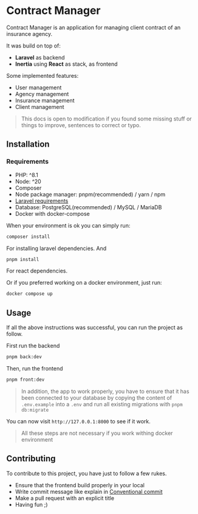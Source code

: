 # Contract Manager

Contract Manager is an application for managing client contract of an insurance agency.

It was build on top of:

-   **Laravel** as backend
-   **Inertia** using **React** as stack, as frontend

Some implemented features:

-   User management
-   Agency management
-   Insurance management
-   Client management

> This docs is open to modification if you found some missing stuff or things to improve, sentences to correct or typo.

## Installation

### Requirements

-   PHP: ^8.1
-   Node: ^20
-   Composer
-   Node package manager: pnpm(recommended) / yarn / npm
-   [Laravel requirements](https://laravel.com/docs/10.x/deployment#server-requirements)
-   Database: PostgreSQL(recommended) / MySQL / MariaDB
-   Docker with docker-compose

When your environment is ok you can simply run:

```bash
composer install
```

For installing laravel dependencies. And

```bash
pnpm install
```

For react dependencies.

Or if you preferred working on a docker environment, just run:

```bash
docker compose up
```

## Usage

If all the above instructions was successful, you can run the project as follow.

First run the backend

```bash
pnpm back:dev
```

Then, run the frontend

```bash
pnpm front:dev
```

> In addition, the app to work properly, you have to ensure that it has been connected to your database by copying the content of `.env.example` into a `.env` and run all existing migrations with `pnpm db:migrate`

You can now visit `http://127.0.0.1:8000` to see if it work.

> All these steps are not necessary if you work withing docker environment

## Contributing

To contribute to this project, you have just to follow a few rukes.

-   Ensure that the frontend build properly in your local
-   Write commit message like explain in [Conventional commit](https://www.conventionalcommits.org/en/v1.0.0/)
-   Make a pull request with an explicit title
-   Having fun ;)
